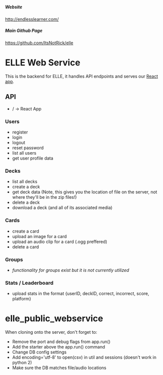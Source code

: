 ##### Website
http://endlesslearner.com/
##### Main Github Page
https://github.com/ItsNotRick/elle

# ELLE Web Service
This is the backend for ELLE, it handles API endpoints and serves our [React app](https://github.com/eugenerbl/ELLE_Ultimate_Web).

## API
* / -> React App
### Users
* register
* login
* logout
* reset password
* list all users
* get user profile data
### Decks
* list all decks
* create a deck
* get deck data (Note, this gives you the location of file on the server, not where they'll be in the zip files!)
* delete a deck
* download a deck (and all of its associated media)
### Cards
* create a card
* upload an image for a card
* upload an audio clip for a card (.ogg preffered)
* delete a card
### Groups
* *functionality for groups exist but it is not currently utilized*
### Stats / Leaderboard
* upload stats in the format {userID, deckID, correct, incorrect, score, platform}





# elle_public_webservice
When cloning onto the server, don't forget to:

* Remove the port and debug flags from app.run()
* Add the starter above the app.run() command
* Change DB config settings
* Add encoding='utf-8' to open(csv) in util and sessions (doesn't work in python 2)
* Make sure the DB matches file/audio locations
